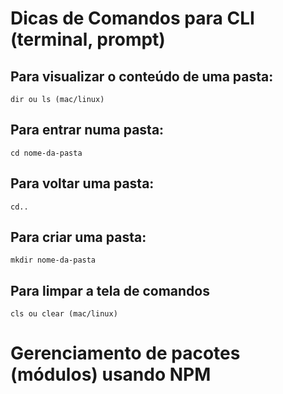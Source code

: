 # Dicas de Comandos para CLI (terminal, prompt)

## Para visualizar o conteúdo de uma pasta:
`dir ou ls (mac/linux)`

## Para entrar numa pasta:
`cd nome-da-pasta`

## Para voltar uma pasta:
`cd..`

## Para criar uma pasta:
`mkdir nome-da-pasta`

## Para limpar a tela de comandos
`cls ou clear (mac/linux)`



# Gerenciamento de pacotes (módulos) usando NPM

